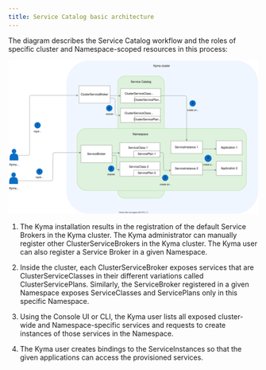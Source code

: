 ```yaml
---
title: Service Catalog basic architecture
---
```


The diagram describes the Service Catalog workflow and the roles of specific cluster and Namespace-scoped resources in this process:

![Service Catalog flow](./assets/smgt-sc-architecture.svg)

1. The Kyma installation results in the registration of the default Service Brokers in the Kyma cluster. The Kyma administrator can manually register other ClusterServiceBrokers in the Kyma cluster. The Kyma user can also register a Service Broker in a given Namespace.

2. Inside the cluster, each ClusterServiceBroker exposes services that are ClusterServiceClasses in their different variations called ClusterServicePlans. Similarly, the ServiceBroker registered in a given Namespace exposes ServiceClasses and ServicePlans only in this specific Namespace.

3. Using the Console UI or CLI, the Kyma user lists all exposed cluster-wide and Namespace-specific services and requests to create instances of those services in the Namespace.

4. The Kyma user creates bindings to the ServiceInstances so that the given applications can access the provisioned services.
